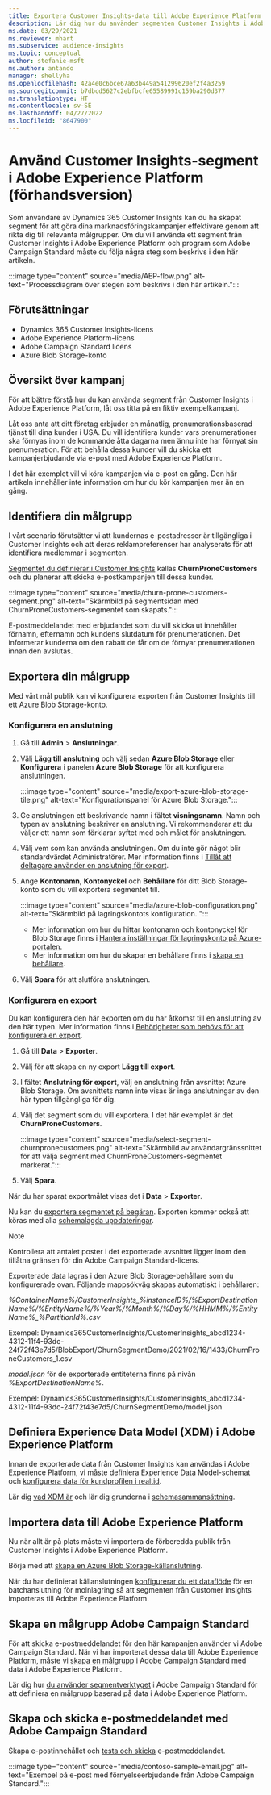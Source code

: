 ```yaml
---
title: Exportera Customer Insights-data till Adobe Experience Platform
description: Lär dig hur du använder segmenten Customer Insights i Adobe Experience Platform.
ms.date: 03/29/2021
ms.reviewer: mhart
ms.subservice: audience-insights
ms.topic: conceptual
author: stefanie-msft
ms.author: antando
manager: shellyha
ms.openlocfilehash: 42a4e0c6bce67a63b449a541299620ef2f4a3259
ms.sourcegitcommit: b7dbcd5627c2ebfbcfe65589991c159ba290d377
ms.translationtype: HT
ms.contentlocale: sv-SE
ms.lasthandoff: 04/27/2022
ms.locfileid: "8647900"
---
```

# <a name="use-customer-insights-segments-in-adobe-experience-platform-preview"></a>Använd Customer Insights-segment i Adobe Experience Platform (förhandsversion)

Som användare av Dynamics 365 Customer Insights kan du ha skapat segment för att göra dina marknadsföringskampanjer effektivare genom att rikta dig till relevanta målgrupper. Om du vill använda ett segment från Customer Insights i Adobe Experience Platform och program som Adobe Campaign Standard måste du följa några steg som beskrivs i den här artikeln.

:::image type="content" source="media/AEP-flow.png" alt-text="Processdiagram över stegen som beskrivs i den här artikeln.":::

## <a name="prerequisites"></a>Förutsättningar

-   Dynamics 365 Customer Insights-licens
-   Adobe Experience Platform-licens
-   Adobe Campaign Standard licens
-   Azure Blob Storage-konto

## <a name="campaign-overview"></a>Översikt över kampanj

För att bättre förstå hur du kan använda segment från Customer Insights i Adobe Experience Platform, låt oss titta på en fiktiv exempelkampanj.

Låt oss anta att ditt företag erbjuder en månatlig, prenumerationsbaserad tjänst till dina kunder i USA. Du vill identifiera kunder vars prenumerationer ska förnyas inom de kommande åtta dagarna men ännu inte har förnyat sin prenumeration. För att behålla dessa kunder vill du skicka ett kampanjerbjudande via e-post med Adobe Experience Platform.

I det här exemplet vill vi köra kampanjen via e-post en gång. Den här artikeln innehåller inte information om hur du kör kampanjen mer än en gång.

## <a name="identify-your-target-audience"></a>Identifiera din målgrupp

I vårt scenario förutsätter vi att kundernas e-postadresser är tillgängliga i Customer Insights och att deras reklampreferenser har analyserats för att identifiera medlemmar i segmenten.

[Segmentet du definierar i Customer Insights](segments.md) kallas **ChurnProneCustomers** och du planerar att skicka e-postkampanjen till dessa kunder.

:::image type="content" source="media/churn-prone-customers-segment.png" alt-text="Skärmbild på segmentsidan med ChurnProneCustomers-segmentet som skapats.":::

E-postmeddelandet med erbjudandet som du vill skicka ut innehåller förnamn, efternamn och kundens slutdatum för prenumerationen. Det informerar kunderna om den rabatt de får om de förnyar prenumerationen innan den avslutas.

## <a name="export-your-target-audience"></a>Exportera din målgrupp

Med vårt mål publik kan vi konfigurera exporten från Customer Insights till ett Azure Blob Storage-konto.

### <a name="configure-a-connection"></a>Konfigurera en anslutning

1. Gå till **Admin** > **Anslutningar**.

1. Välj **Lägg till anslutning** och välj sedan **Azure Blob Storage** eller **Konfigurera** i panelen **Azure Blob Storage** för att konfigurera anslutningen.

   :::image type="content" source="media/export-azure-blob-storage-tile.png" alt-text="Konfigurationspanel för Azure Blob Storage."::: 

1. Ge anslutningen ett beskrivande namn i fältet **visningsnamn**. Namn och typen av anslutning beskriver en anslutning. Vi rekommenderar att du väljer ett namn som förklarar syftet med och målet för anslutningen.

1. Välj vem som kan använda anslutningen. Om du inte gör något blir standardvärdet Administratörer. Mer information finns i [Tillåt att deltagare använder en anslutning för export](connections.md#allow-contributors-to-use-a-connection-for-exports).

1. Ange **Kontonamn**, **Kontonyckel** och **Behållare** för ditt Blob Storage-konto som du vill exportera segmentet till.  
      
   :::image type="content" source="media/azure-blob-configuration.png" alt-text="Skärmbild på lagringskontots konfiguration. "::: 
   
    - Mer information om hur du hittar kontonamn och kontonyckel för Blob Storage finns i [Hantera inställningar för lagringskonto på Azure-portalen](/azure/storage/common/storage-account-manage).
    - Mer information om hur du skapar en behållare finns i [skapa en behållare](/azure/storage/blobs/storage-quickstart-blobs-portal#create-a-container).

1. Välj **Spara** för att slutföra anslutningen. 

### <a name="configure-an-export"></a>Konfigurera en export

Du kan konfigurera den här exporten om du har åtkomst till en anslutning av den här typen. Mer information finns i [Behörigheter som behövs för att konfigurera en export](export-destinations.md#set-up-a-new-export).

1. Gå till **Data** > **Exporter**.

1. Välj för att skapa en ny export **Lägg till export**.

1. I fältet **Anslutning för export**, välj en anslutning från avsnittet Azure Blob Storage. Om avsnittets namn inte visas är inga anslutningar av den här typen tillgängliga för dig.

1. Välj det segment som du vill exportera. I det här exemplet är det **ChurnProneCustomers**.

   :::image type="content" source="media/select-segment-churnpronecustomers.png" alt-text="Skärmbild av användargränssnittet för att välja segment med ChurnProneCustomers-segmentet markerat.":::

1. Välj **Spara**.

När du har sparat exportmålet visas det i **Data** > **Exporter**.

Nu kan du [exportera segmentet på begäran](export-destinations.md#run-exports-on-demand). Exporten kommer också att köras med alla [schemalagda uppdateringar](system.md).

> [!NOTE]
> Kontrollera att antalet poster i det exporterade avsnittet ligger inom den tillåtna gränsen för din Adobe Campaign Standard-licens.

Exporterade data lagras i den Azure Blob Storage-behållare som du konfigurerade ovan. Följande mappsökväg skapas automatiskt i behållaren:

*%ContainerName%/CustomerInsights_%instanceID%/%ExportDestinationName%/%EntityName%/%Year%/%Month%/%Day%/%HHMM%/%EntityName%_%PartitionId%.csv*

Exempel: Dynamics365CustomerInsights/CustomerInsights_abcd1234-4312-11f4-93dc-24f72f43e7d5/BlobExport/ChurnSegmentDemo/2021/02/16/1433/ChurnProneCustomers_1.csv

*model.json* för de exporterade entiteterna finns på nivån *%ExportDestinationName%*.

Exempel: Dynamics365CustomerInsights/CustomerInsights_abcd1234-4312-11f4-93dc-24f72f43e7d5/ChurnSegmentDemo/model.json

## <a name="define-experience-data-model-xdm-in-adobe-experience-platform"></a>Definiera Experience Data Model (XDM) i Adobe Experience Platform

Innan de exporterade data från Customer Insights kan användas i Adobe Experience Platform, vi måste definiera Experience Data Model-schemat och [konfigurera data för kundprofilen i realtid](https://experienceleague.adobe.com/docs/experience-platform/profile/tutorials/dataset-configuration.html#tutorials).

Lär dig [vad XDM är](https://experienceleague.adobe.com/docs/experience-platform/xdm/home.html) och lär dig grunderna i [schemasammansättning](https://experienceleague.adobe.com/docs/experience-platform/xdm/schema/composition.html#schema).

## <a name="import-data-into-adobe-experience-platform"></a>Importera data till Adobe Experience Platform

Nu när allt är på plats måste vi importera de förberedda publik från Customer Insights i Adobe Experience Platform.

Börja med att [skapa en Azure Blob Storage-källanslutning](https://experienceleague.adobe.com/docs/experience-platform/sources/ui-tutorials/create/cloud-storage/blob.html#getting-started).    

När du har definierat källanslutningen [konfigurerar du ett dataflöde](https://experienceleague.adobe.com/docs/experience-platform/sources/ui-tutorials/dataflow/cloud-storage.html#ui-tutorials) för en batchanslutning för molnlagring så att segmenten från Customer Insights importeras till Adobe Experience Platform.

## <a name="create-an-audience-in-adobe-campaign-standard"></a>Skapa en målgrupp Adobe Campaign Standard

För att skicka e-postmeddelandet för den här kampanjen använder vi Adobe Campaign Standard. När vi har importerat dessa data till Adobe Experience Platform, måste vi [skapa en målgrupp](https://experienceleague.adobe.com/docs/campaign-standard/using/profiles-and-audiences/get-started-profiles-and-audiences.html#permission) i Adobe Campaign Standard med data i Adobe Experience Platform.


Lär dig hur [du använder segmentverktyget](https://experienceleague.adobe.com/docs/campaign-standard/using/integrating-with-adobe-cloud/adobe-experience-platform/audience-destinations/aep-using-segment-builder.html) i Adobe Campaign Standard för att definiera en målgrupp baserad på data i Adobe Experience Platform.

## <a name="create-and-send-the-email-using-adobe-campaign-standard"></a>Skapa och skicka e-postmeddelandet med Adobe Campaign Standard

Skapa e-postinnehållet och [testa och skicka](https://experienceleague.adobe.com/docs/campaign-standard/using/testing-and-sending/get-started-sending-messages.html#preparing-and-testing-messages) e-postmeddelandet.

:::image type="content" source="media/contoso-sample-email.jpg" alt-text="Exempel på e-post med förnyelseerbjudande från Adobe Campaign Standard.":::
